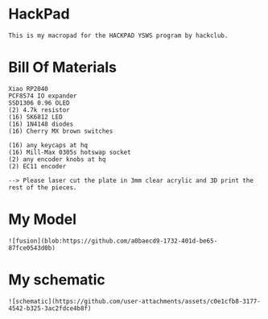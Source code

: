 # HackPad

    This is my macropad for the HACKPAD YSWS program by hackclub. 

# Bill Of Materials

    Xiao RP2040
    PCF8574 IO expander
    SSD1306 0.96 OLED
    (2) 4.7k resistor
    (16) SK6812 LED
    (16) 1N4148 diodes
    (16) Cherry MX brown switches

    (16) any keycaps at hq
    (16) Mill-Max 0305s hotswap socket
    (2) any encoder knobs at hq
    (2) EC11 encoder
    
    --> Please laser cut the plate in 3mm clear acrylic and 3D print the rest of the pieces.

# My Model
    ![fusion](blob:https://github.com/a0baecd9-1732-401d-be65-87fce0543d0b)

# My schematic
    ![schematic](https://github.com/user-attachments/assets/c0e1cfb8-3177-4542-b325-3ac2fdce4b8f)
